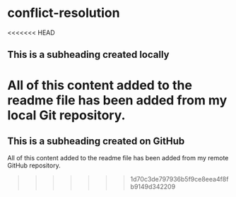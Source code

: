 # conflict-resolution

<<<<<<< HEAD
## This is a subheading created locally

All of this content added to the readme file has been added from my local Git repository.
=======
## This is a subheading created on GitHub

All of this content added to the readme file has been added from my remote GitHub repository.
>>>>>>> 1d70c3de797936b5f9ce8eea4f8fb9149d342209
